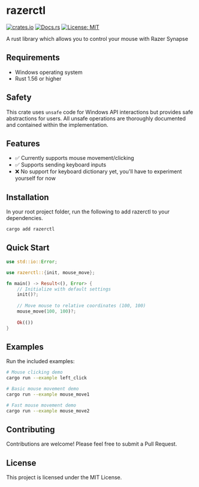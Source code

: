 # razerctl

[![crates.io](https://img.shields.io/crates/v/razerctl.svg)](https://crates.io/crates/razerctl)
[![Docs.rs](https://docs.rs/razerctl/badge.svg)](https://docs.rs/razerctl)
[![License: MIT](https://img.shields.io/badge/License-MIT-blue.svg)](https://opensource.org/licenses/MIT)

A rust library which allows you to control your mouse with Razer Synapse

## Requirements

- Windows operating system
- Rust 1.56 or higher

## Safety

This crate uses `unsafe` code for Windows API interactions but provides safe abstractions for users. All unsafe operations are thoroughly documented and contained within the implementation.

## Features

- ✅ Currently supports mouse movement/clicking
- ✅ Supports sending keyboard inputs
- ❌ No support for keyboard dictionary yet, you'll have to experiment yourself for now

## Installation

In your root project folder, run the following to add razerctl to your dependencies.

```bash
cargo add razerctl
```

## Quick Start

```rust
use std::io::Error;

use razerctl::{init, mouse_move};

fn main() -> Result<(), Error> {
    // Initialize with default settings
    init()?;
    
    // Move mouse to relative coordinates (100, 100)
    mouse_move(100, 100)?;
    
    Ok(())
}
```


## Examples

Run the included examples:

```bash
# Mouse clicking demo
cargo run --example left_click

# Basic mouse movement demo
cargo run --example mouse_move1

# Fast mouse movement demo
cargo run --example mouse_move2
```

## Contributing

Contributions are welcome! Please feel free to submit a Pull Request.

## License

This project is licensed under the MIT License.